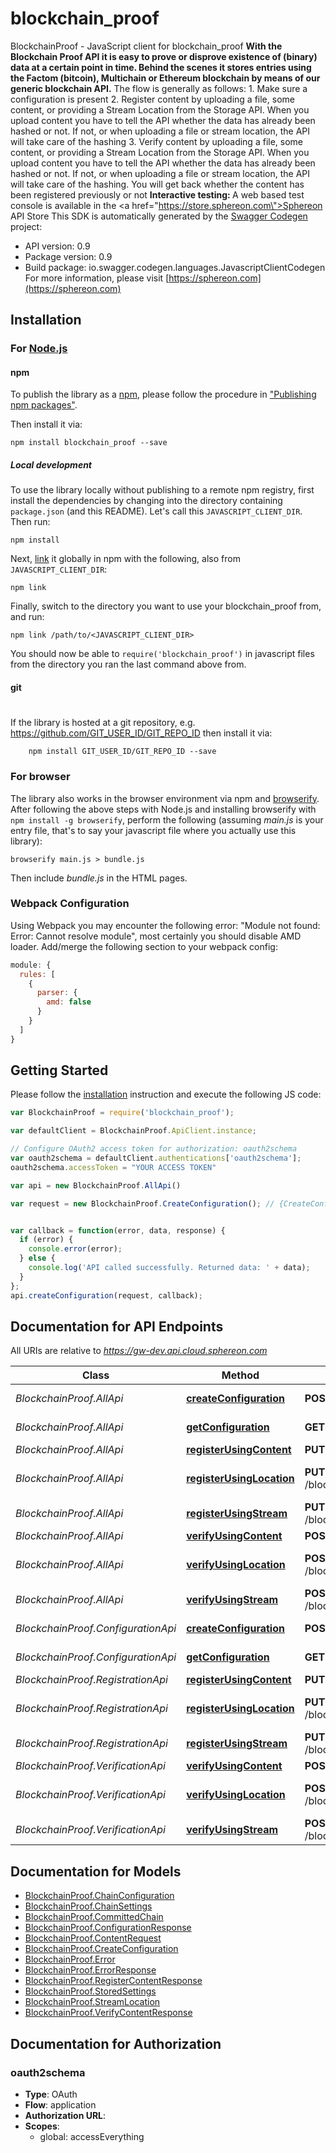 # blockchain_proof

BlockchainProof - JavaScript client for blockchain_proof
<b>With the Blockchain Proof API it is easy to prove or disprove existence of (binary) data at a certain point in time. Behind the scenes it stores entries using the Factom (bitcoin), Multichain or Ethereum blockchain by means of our generic blockchain API.</b>    The flow is generally as follows:  1. Make sure a configuration is present  2. Register content by uploading a file, some content, or providing a Stream Location from the Storage API. When you upload content you have to tell the API whether the data has already been hashed or not. If not, or when uploading a file or stream location, the API will take care of the hashing  3. Verify content by uploading a file, some content, or providing a Stream Location from the Storage API. When you upload content you have to tell the API whether the data has already been hashed or not. If not, or when uploading a file or stream location, the API will take care of the hashing. You will get back whether the content has been registered previously or not      <b>Interactive testing: </b>A web based test console is available in the <a href=\"https://store.sphereon.com\">Sphereon API Store</a>
This SDK is automatically generated by the [Swagger Codegen](https://github.com/swagger-api/swagger-codegen) project:

- API version: 0.9
- Package version: 0.9
- Build package: io.swagger.codegen.languages.JavascriptClientCodegen
For more information, please visit [https://sphereon.com](https://sphereon.com)

## Installation

### For [Node.js](https://nodejs.org/)

#### npm

To publish the library as a [npm](https://www.npmjs.com/),
please follow the procedure in ["Publishing npm packages"](https://docs.npmjs.com/getting-started/publishing-npm-packages).

Then install it via:

```shell
npm install blockchain_proof --save
```

##### Local development

To use the library locally without publishing to a remote npm registry, first install the dependencies by changing 
into the directory containing `package.json` (and this README). Let's call this `JAVASCRIPT_CLIENT_DIR`. Then run:

```shell
npm install
```

Next, [link](https://docs.npmjs.com/cli/link) it globally in npm with the following, also from `JAVASCRIPT_CLIENT_DIR`:

```shell
npm link
```

Finally, switch to the directory you want to use your blockchain_proof from, and run:

```shell
npm link /path/to/<JAVASCRIPT_CLIENT_DIR>
```

You should now be able to `require('blockchain_proof')` in javascript files from the directory you ran the last 
command above from.

#### git
#
If the library is hosted at a git repository, e.g.
https://github.com/GIT_USER_ID/GIT_REPO_ID
then install it via:

```shell
    npm install GIT_USER_ID/GIT_REPO_ID --save
```

### For browser

The library also works in the browser environment via npm and [browserify](http://browserify.org/). After following
the above steps with Node.js and installing browserify with `npm install -g browserify`,
perform the following (assuming *main.js* is your entry file, that's to say your javascript file where you actually 
use this library):

```shell
browserify main.js > bundle.js
```

Then include *bundle.js* in the HTML pages.

### Webpack Configuration

Using Webpack you may encounter the following error: "Module not found: Error:
Cannot resolve module", most certainly you should disable AMD loader. Add/merge
the following section to your webpack config:

```javascript
module: {
  rules: [
    {
      parser: {
        amd: false
      }
    }
  ]
}
```

## Getting Started

Please follow the [installation](#installation) instruction and execute the following JS code:

```javascript
var BlockchainProof = require('blockchain_proof');

var defaultClient = BlockchainProof.ApiClient.instance;

// Configure OAuth2 access token for authorization: oauth2schema
var oauth2schema = defaultClient.authentications['oauth2schema'];
oauth2schema.accessToken = "YOUR ACCESS TOKEN"

var api = new BlockchainProof.AllApi()

var request = new BlockchainProof.CreateConfiguration(); // {CreateConfiguration} Create a new Proof of Existence context using the provided entity settings


var callback = function(error, data, response) {
  if (error) {
    console.error(error);
  } else {
    console.log('API called successfully. Returned data: ' + data);
  }
};
api.createConfiguration(request, callback);

```

## Documentation for API Endpoints

All URIs are relative to *https://gw-dev.api.cloud.sphereon.com*

Class | Method | HTTP request | Description
------------ | ------------- | ------------- | -------------
*BlockchainProof.AllApi* | [**createConfiguration**](docs/AllApi.md#createConfiguration) | **POST** /blockchain/proof/0.9/existence/config | Create a new configuration
*BlockchainProof.AllApi* | [**getConfiguration**](docs/AllApi.md#getConfiguration) | **GET** /blockchain/proof/0.9/existence/config/{configName} | Get the settings for registration/verification
*BlockchainProof.AllApi* | [**registerUsingContent**](docs/AllApi.md#registerUsingContent) | **PUT** /blockchain/proof/0.9/existence/{configName}/content | Register content
*BlockchainProof.AllApi* | [**registerUsingLocation**](docs/AllApi.md#registerUsingLocation) | **PUT** /blockchain/proof/0.9/existence/{configName}/streams/location | Register content using a Stream Location from Storage API
*BlockchainProof.AllApi* | [**registerUsingStream**](docs/AllApi.md#registerUsingStream) | **PUT** /blockchain/proof/0.9/existence/{configName}/streams/multipart | Register content using a bytestream/file
*BlockchainProof.AllApi* | [**verifyUsingContent**](docs/AllApi.md#verifyUsingContent) | **POST** /blockchain/proof/0.9/existence/{configName}/content | Verify content
*BlockchainProof.AllApi* | [**verifyUsingLocation**](docs/AllApi.md#verifyUsingLocation) | **POST** /blockchain/proof/0.9/existence/{configName}/streams/location | Verify content using Stream Locations from the Storage API
*BlockchainProof.AllApi* | [**verifyUsingStream**](docs/AllApi.md#verifyUsingStream) | **POST** /blockchain/proof/0.9/existence/{configName}/streams/multipart | Verify content using a bytestream/file
*BlockchainProof.ConfigurationApi* | [**createConfiguration**](docs/ConfigurationApi.md#createConfiguration) | **POST** /blockchain/proof/0.9/existence/config | Create a new configuration
*BlockchainProof.ConfigurationApi* | [**getConfiguration**](docs/ConfigurationApi.md#getConfiguration) | **GET** /blockchain/proof/0.9/existence/config/{configName} | Get the settings for registration/verification
*BlockchainProof.RegistrationApi* | [**registerUsingContent**](docs/RegistrationApi.md#registerUsingContent) | **PUT** /blockchain/proof/0.9/existence/{configName}/content | Register content
*BlockchainProof.RegistrationApi* | [**registerUsingLocation**](docs/RegistrationApi.md#registerUsingLocation) | **PUT** /blockchain/proof/0.9/existence/{configName}/streams/location | Register content using a Stream Location from Storage API
*BlockchainProof.RegistrationApi* | [**registerUsingStream**](docs/RegistrationApi.md#registerUsingStream) | **PUT** /blockchain/proof/0.9/existence/{configName}/streams/multipart | Register content using a bytestream/file
*BlockchainProof.VerificationApi* | [**verifyUsingContent**](docs/VerificationApi.md#verifyUsingContent) | **POST** /blockchain/proof/0.9/existence/{configName}/content | Verify content
*BlockchainProof.VerificationApi* | [**verifyUsingLocation**](docs/VerificationApi.md#verifyUsingLocation) | **POST** /blockchain/proof/0.9/existence/{configName}/streams/location | Verify content using Stream Locations from the Storage API
*BlockchainProof.VerificationApi* | [**verifyUsingStream**](docs/VerificationApi.md#verifyUsingStream) | **POST** /blockchain/proof/0.9/existence/{configName}/streams/multipart | Verify content using a bytestream/file


## Documentation for Models

 - [BlockchainProof.ChainConfiguration](docs/ChainConfiguration.md)
 - [BlockchainProof.ChainSettings](docs/ChainSettings.md)
 - [BlockchainProof.CommittedChain](docs/CommittedChain.md)
 - [BlockchainProof.ConfigurationResponse](docs/ConfigurationResponse.md)
 - [BlockchainProof.ContentRequest](docs/ContentRequest.md)
 - [BlockchainProof.CreateConfiguration](docs/CreateConfiguration.md)
 - [BlockchainProof.Error](docs/Error.md)
 - [BlockchainProof.ErrorResponse](docs/ErrorResponse.md)
 - [BlockchainProof.RegisterContentResponse](docs/RegisterContentResponse.md)
 - [BlockchainProof.StoredSettings](docs/StoredSettings.md)
 - [BlockchainProof.StreamLocation](docs/StreamLocation.md)
 - [BlockchainProof.VerifyContentResponse](docs/VerifyContentResponse.md)


## Documentation for Authorization


### oauth2schema

- **Type**: OAuth
- **Flow**: application
- **Authorization URL**: 
- **Scopes**: 
  - global: accessEverything

